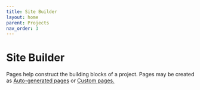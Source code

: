 ```yaml
---
title: Site Builder
layout: home
parent: Projects
nav_order: 3
---
```

# Site Builder

Pages help construct the building blocks of a project. Pages may be created as [Auto-generated pages](https://avannotate.github.io/documentation/pages/auto/) or [Custom pages.](https://avannotate.github.io/documentation/pages/custom/) 

